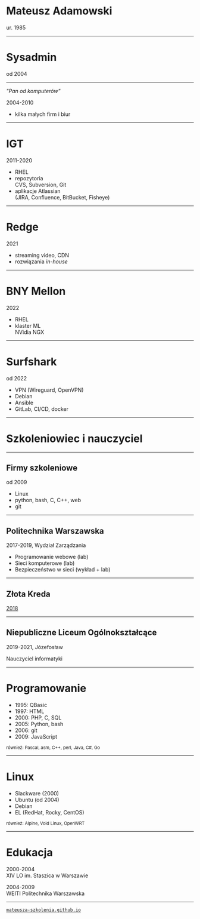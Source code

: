 <!-- .slide: data-background-image="img/fundacja-sysops-devops-polska-bg-gray.png" -->
<!-- .slide: data-background-size="contain" -->
<!-- .slide: data-autofragments -->
# Mateusz Adamowski
<!-- .element: style="font-size: 2em;" -->

ur. 1985


------
<!-- .slide: data-autofragments -->
# Sysadmin

od 2004

------
_"Pan od komputerów"_

2004-2010

- kilka małych firm i biur

---
<!-- .slide: data-autofragments -->
# IGT

2011-2020

- RHEL
- repozytoria  
  CVS, Subversion, Git
- aplikacje Atlassian  
  (JIRA, Confluence, BitBucket, Fisheye)

---
<!-- .slide: data-autofragments -->
# Redge

2021

- streaming video, CDN
- rozwiązania _in-house_

---
<!-- .slide: data-autofragments -->
# BNY Mellon

2022

- RHEL
- klaster ML  
  NVidia NGX

---
<!-- .slide: data-autofragments -->
# Surfshark

od 2022

- VPN (Wireguard, OpenVPN)
- Debian
- Ansible
- GitLab, CI/CD, docker

------
<!-- .slide: data-autofragments -->
# Szkoleniowiec i nauczyciel

---
<!-- .slide: data-autofragments -->
## Firmy szkoleniowe

od 2009

- Linux
- python, bash, C, C++, web
- git

---
<!-- .slide: data-autofragments -->
## Politechnika Warszawska

2017-2019, Wydział Zarządzania

- Programowanie webowe (lab)
- Sieci komputerowe (lab)
- Bezpieczeństwo w sieci (wykład + lab)

---
<!-- .slide: data-background="img/2018-zlota-kreda.jpg" -->

## Złota Kreda

[2018](https://www.wz.pw.edu.pl/Wydzial/Aktualnosci/Archiwum/Gala-Zlotej-Kredy-2018)

---
## Niepubliczne Liceum Ogólnokształcące

2019-2021, Józefosław

Nauczyciel informatyki

------
<!-- .slide: data-autofragments -->
# Programowanie

- 1995: QBasic
- 1997: HTML
- 2000: PHP, C, SQL
- 2005: Python, bash
- 2006: git
- 2009: JavaScript

<small>również: Pascal, asm, C++, perl, Java, C#, Go</small>

------
<!-- .slide: data-autofragments -->
# Linux

- Slackware (2000)
- Ubuntu (od 2004)
- Debian
- EL (RedHat, Rocky, CentOS)

<small>również: Alpine, Void Linux, OpenWRT</small>

------
<!-- .slide: data-autofragments -->
# Edukacja

2000-2004  
XIV LO im. Staszica w Warszawie

2004-2009  
WEITI Politechnika Warszawska

------

[`mateusza-szkolenia.github.io`](https://mateusza-szkolenia.github.io)


